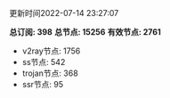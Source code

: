 更新时间2022-07-14 23:27:07

**总订阅: 398**
**总节点: 15256**
**有效节点: 2761**
- v2ray节点: 1756
- ss节点: 542
- trojan节点: 368
- ssr节点: 95
